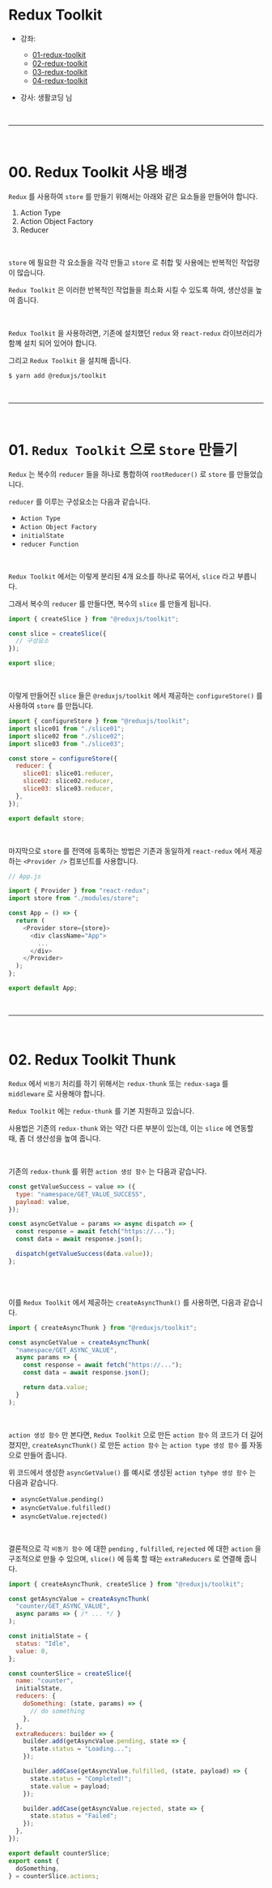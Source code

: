 # Redux Toolkit

* 강좌:
  * [01-redux-toolkit](https://www.youtube.com/watch?v=yjuwpf7VH74&feature=youtu.be)
  * [02-redux-toolkit](https://www.youtube.com/watch?v=9wrHxqI6zuM)
  * [03-redux-toolkit]()
  * [04-redux-toolkit]()

* 강사: 생활코딩 님



<br /><hr /><br />



# 00. Redux Toolkit 사용 배경

``Redux`` 를 사용하여 ``store`` 를 만들기 위해서는 아래와 같은 요소들을 만들어야 합니다.

1. Action Type
2. Action Object Factory
3. Reducer

<br />

``store`` 에 필요한 각 요소들을 각각 만들고 ``store`` 로 취합 및 사용에는 반복적인 작업량이 많습니다.

``Redux Toolkit`` 은 이러한 반복적인 작업들을 최소화 시킬 수 있도록 하여, 생산성을 높여 줍니다.

<br />

``Redux Toolkit`` 을 사용하려면, 기존에 설치했던 ``redux`` 와 ``react-redux`` 라이브러리가 함꼐 설치 되어 있어야 합니다.

그리고 ``Redux Toolkit`` 을 설치해 줍니다.

```bash
$ yarn add @reduxjs/toolkit
```



<br /><hr /><br />



# 01. ``Redux Toolkit`` 으로 ``Store`` 만들기

``Redux`` 는 복수의 ``reducer`` 들을 하나로 통합하여 ``rootReducer()`` 로 ``store`` 를 만들었습니다.

``reducer`` 를 이루는 구성요소는 다음과 같습니다.

* ``Action Type``
* ``Action Object Factory``
* ``initialState``
* ``reducer Function``

<br />

``Redux Toolkit`` 에서는 이렇게 분리된 4개 요소를 하나로 묶어서, ``slice`` 라고 부릅니다.

그래서 복수의 ``reducer`` 를 만들다면, 복수의 ``slice`` 를 만들게 됩니다.

```javascript
import { createSlice } from "@reduxjs/toolkit";

const slice = createSlice({
  // 구성요소
});

export slice;
```

<br />

이렇게 만들어진 ``slice`` 들은 ``@reduxjs/toolkit`` 에서 제공하는 ``configureStore()`` 를 사용하여 ``store`` 를 만듭니다.

```javascript
import { configureStore } from "@reduxjs/toolkit";
import slice01 from "./slice01";
import slice02 from "./slice02";
import slice03 from "./slice03";

const store = configureStore({
  reducer: {
    slice01: slice01.reducer,
    slice02: slice02.reducer,
    slice03: slice03.reducer,
  },
});

export default store;
```

<br />

마지막으로 ``store`` 를 전역에 등록하는 방법은 기존과 동일하게 ``react-redux`` 에서 제공하는 ``<Provider />`` 컴포넌트를 사용합니다.

```javascript
// App.js

import { Provider } from "react-redux";
import store from "./modules/store";

const App = () => {
  return (
    <Provider store={store}>
      <div className="App">
        ...
      </div>
    </Provider>
  );
};

export default App;
```



<br /><hr /><br />



# 02. Redux Toolkit Thunk

``Redux`` 에서 ``비동기`` 처리를 하기 위해서는 ``redux-thunk`` 또는 ``redux-saga`` 를 ``middleware`` 로 사용해야 합니다.

``Redux Toolkit`` 에는 ``redux-thunk`` 를 기본 지원하고 있습니다.

사용법은 기존의 ``redux-thunk`` 와는 약간 다른 부분이 있는데, 이는 ``slice`` 에 연동할 때, 좀 더 생산성을 높여 줍니다.

<br />

기존의 ``redux-thunk`` 를 위한 ``action 생성 함수`` 는 다음과 같습니다.

```javascript
const getValueSuccess = value => ({
  type: "namespace/GET_VALUE_SUCCESS",
  payload: value,
});

const asyncGetValue = params => async dispatch => {
  const response = await fetch("https://...");
  const data = await response.json();

  dispatch(getValueSuccess(data.value));
};
```


<br /><br />


이를 ``Redux Toolkit`` 에서 제공하는 ``createAsyncThunk()`` 를 사용하면, 다음과 같습니다.

```javascript
import { createAsyncThunk } from "@reduxjs/toolkit";

const asyncGetValue = createAsyncThunk(
  "namespace/GET_ASYNC_VALUE",
  async params => {
    const response = await fetch("https://...");
    const data = await response.json();

    return data.value;
  }
);
```

<br />

``action 생성 함수`` 만 본다면, ``Redux Toolkit`` 으로 만든 ``action 함수`` 의 코드가 더 길어 졌지만, ``createAsyncThunk()`` 로 만든 ``action 함수`` 는 ``action type 생성 함수`` 를 자동으로 만들어 줍니다.

위 코드에서 생성한 ``asyncGetValue()`` 를 예시로 생성된 ``action tyhpe 생성 함수`` 는 다음과 같습니다.

* ``asyncGetValue.pending()``
* ``asyncGetValue.fulfilled()``
* ``asyncGetValue.rejected()``

<br />

결론적으로 각 ``비동기 함수`` 에 대한 ``pending`` , ``fulfilled``, ``rejected`` 에 대한 ``action`` 을 구조적으로 만들 수 있으며, ``slice()`` 에 등록 할 때는 ``extraReducers`` 로 연결해 줍니다.

```javascript
import { createAsyncThunk, createSlice } from "@reduxjs/toolkit";

const getAsyncValue = createAsyncThunk(
  "counter/GET_ASYNC_VALUE",
  async params => { /* ... */ }
);

const initialState = {
  status: "Idle",
  value: 0,
};

const counterSlice = createSlice({
  name: "counter",
  initialState,
  reducers: {
    doSomething: (state, params) => {
      // do something
    },
  },
  extraReducers: builder => {
    builder.add(getAsyncValue.pending, state => {
      state.status = "Loading...";
    });

    builder.addCase(getAsyncValue.fulfilled, (state, payload) => {
      state.status = "Completed!";
      state.value = payload;
    });

    builder.addCase(getAsyncValue.rejected, state => {
      state.status = "Failed";
    });
  },
});

export default counterSlice;
export const {
  doSomething,
} = counterSlice.actions;
```